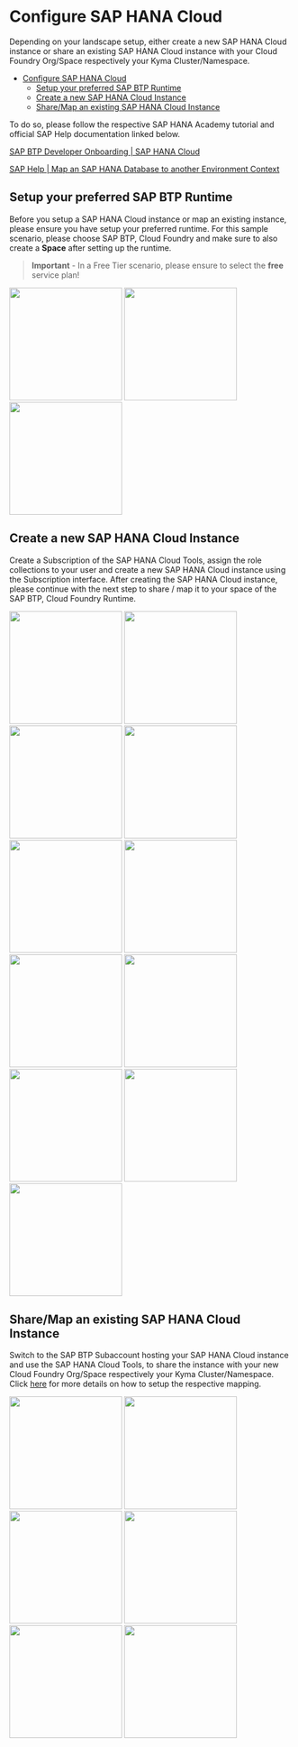 # Configure SAP HANA Cloud

Depending on your landscape setup, either create a new SAP HANA Cloud instance or share an existing SAP HANA Cloud instance with your Cloud Foundry Org/Space respectively your Kyma Cluster/Namespace.

- [Configure SAP HANA Cloud](#configure-sap-hana-cloud)
  - [Setup your preferred SAP BTP Runtime](#setup-your-preferred-sap-btp-runtime)
  - [Create a new SAP HANA Cloud Instance](#create-a-new-sap-hana-cloud-instance)
  - [Share/Map an existing SAP HANA Cloud Instance](#sharemap-an-existing-sap-hana-cloud-instance)

To do so, please follow the respective SAP HANA Academy tutorial and official SAP Help documentation linked below.

[SAP BTP Developer Onboarding | SAP HANA Cloud](https://blogs.sap.com/2022/12/16/sap-btp-developer-onboarding-sap-hana-cloud/)

[SAP Help | Map an SAP HANA Database to another Environment Context](https://help.sap.com/docs/hana-cloud/sap-hana-cloud-administration-guide/map-sap-hana-database-to-another-environment-context)

## Setup your preferred SAP BTP Runtime

Before you setup a SAP HANA Cloud instance or map an existing instance, please ensure you have setup your preferred runtime. For this sample scenario, please choose SAP BTP, Cloud Foundry and make sure to also create a **Space** after setting up the runtime.

> **Important** - In a Free Tier scenario, please ensure to select the **free** service plan!

[<img src="./images/BTP_Runtime01.png" height="200"/>](./images/BTP_Runtime01.png?raw=true)
[<img src="./images/BTP_Runtime02.png" height="200"/>](./images/BTP_Runtime02.png?raw=true)
[<img src="./images/BTP_Runtime03.png" height="200"/>](./images/BTP_Runtime03.png?raw=true)

## Create a new SAP HANA Cloud Instance

Create a Subscription of the SAP HANA Cloud Tools, assign the role collections to your user and create a new SAP HANA Cloud instance using the Subscription interface. After creating the SAP HANA Cloud instance, please continue with the next step to share / map it to your space of the SAP BTP, Cloud Foundry Runtime.

[<img src="./images/HC_CreateInstance01.png" height="200"/>](./images/HC_CreateInstance01.png?raw=true)
[<img src="./images/HC_CreateInstance02.png" height="200"/>](./images/HC_CreateInstance02.png?raw=true)
[<img src="./images/HC_CreateInstance03.png" height="200"/>](./images/HC_CreateInstance03.png?raw=true)
[<img src="./images/HC_CreateInstance04.png" height="200"/>](./images/HC_CreateInstance04.png?raw=true)
[<img src="./images/HC_CreateInstance05.png" height="200"/>](./images/HC_CreateInstance05.png?raw=true)
[<img src="./images/HC_CreateInstance06.png" height="200"/>](./images/HC_CreateInstance06.png?raw=true)
[<img src="./images/HC_CreateInstance07.png" height="200"/>](./images/HC_CreateInstance07.png?raw=true)
[<img src="./images/HC_CreateInstance08.png" height="200"/>](./images/HC_CreateInstance08.png?raw=true)
[<img src="./images/HC_CreateInstance09.png" height="200"/>](./images/HC_CreateInstance09.png?raw=true)
[<img src="./images/HC_CreateInstance10.png" height="200"/>](./images/HC_CreateInstance010.png?raw=true)
[<img src="./images/HC_CreateInstance11.png" height="200"/>](./images/HC_CreateInstance011.png?raw=true)

## Share/Map an existing SAP HANA Cloud Instance

Switch to the SAP BTP Subaccount hosting your SAP HANA Cloud instance and use the SAP HANA Cloud Tools, to share the instance with your new Cloud Foundry Org/Space respectively your Kyma Cluster/Namespace. Click [here](https://help.sap.com/docs/hana-cloud/sap-hana-cloud-administration-guide/map-sap-hana-database-to-another-environment-context) for more details on how to setup the respective mapping.

[<img src="./images/HC_MapInstance01.png" height="200"/>](./images/HC_MapInstance01.png?raw=true)
[<img src="./images/HC_MapInstance02.png" height="200"/>](./images/HC_MapInstance02.png?raw=true)
[<img src="./images/HC_MapInstance03.png" height="200"/>](./images/HC_MapInstance03.png?raw=true)
[<img src="./images/HC_MapInstance04.png" height="200"/>](./images/HC_MapInstance04.png?raw=true)
[<img src="./images/HC_MapInstance05.png" height="200"/>](./images/HC_MapInstance05.png?raw=true)
[<img src="./images/HC_MapInstance06.png" height="200"/>](./images/HC_MapInstance06.png?raw=true)
